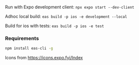 Run with Expo development client: `npx expo start --dev-client`
 
Adhoc local build: `eas build -p ios -e development --local`

Build for ios with tests: `eas build -p ios -e test`

### Requirements

```bash
npm install eas-cli -g
```

Icons from https://icons.expo.fyi/Index

